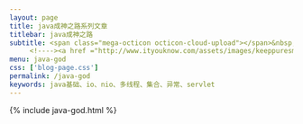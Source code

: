 ```yaml
---
layout: page
title: java成神之路系列文章
titlebar: java成神之路
subtitle: <span class="mega-octicon octicon-cloud-upload"></span>&nbsp;&nbsp;
     <!----><a href ="http://www.ityouknow.com/assets/images/keeppuresmile.jpg">关注公众号：<font color="#00FF00">纯洁的微笑</font>，回复"springcloud"进群交流。</a>-->
menu: java-god
css: ['blog-page.css']
permalink: /java-god
keywords: java基础、io、nio、多线程、集合、异常、servlet
---
```

{% include java-god.html %}